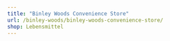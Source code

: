 ```yaml
---
title: "Binley Woods Convenience Store"
url: /binley-woods/binley-woods-convenience-store/
shop: Lebensmittel
---
```

